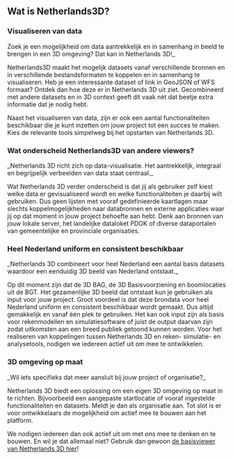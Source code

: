 ## Wat is Netherlands3D?

<div class="two-column" markdown>

### Visualiseren van data

<div markdown>
Zoek je een mogelijkheid om data aantrekkelijk en in samenhang in 
beeld te brengen in een 3D omgeving? Dat kan in Netherlands 3D!_

Netherlands3D maakt het mogelijk datasets vanaf verschillende bronnen
en in verschillende bestandsformaten te koppelen en in samenhang te 
visualiseren. Heb je een interessante dataset of link in GeoJSON of WFS 
formaat? Ontdek dan hoe deze er in Netherlands 3D uit ziet. 
Gecombineerd met andere datasets en in 3D context geeft dit vaak nèt 
dat beetje extra informatie dat je nodig hebt.

Naast het visualiseren van data, zijn er ook een aantal functionaliteiten 
beschikbaar die je kunt inzetten om jouw project tot een succes te 
maken. Kies de relevante tools simpelweg bij het opstarten van 
Netherlands 3D.
</div>
</div>

<div class="two-column" markdown>

### Wat onderscheid Netherlands3D van andere viewers?

<div markdown>
_Netherlands 3D richt zich op data-visualisatie. Het aantrekkelijk, 
integraal en begrijpelijk verbeelden van data staat centraal._ 

Wat Netherlands 3D verder onderscheid is dat jij als gebruiker zelf kiest 
welke data er gevisualiseerd wordt en welke functionaliteiten je daarbij 
wilt gebruiken. Dus geen lijsten met vooraf gedefinieerde kaartlagen 
maar slechts koppelmogelijkheden naar databronnen en externe 
applicaties waar jij op dat moment in jouw project behoefte aan hebt. 
Denk aan bronnen van jouw lokale server, het landelijke dataloket PDOK 
of diverse dataportalen van gemeentelijke en provinciale organisaties.
</div>
</div>

<div class="two-column" markdown>

### Heel Nederland uniform en consistent beschikbaar

<div markdown>
_Netherlands 3D combineert voor heel Nederland een aantal basis 
datasets waardoor een eenduidig 3D beeld van Nederland ontstaat._

Op dit moment zijn dat de 3D BAG, de 3D Basisvoorziening en boomlocaties 
uit de BGT. Het gezamenlijke 3D beeld dat ontstaat kun je gebruiken als 
input voor jouw project. Groot voordeel is dat deze brondata voor heel 
Nederland uniform en consistent beschikbaar wordt gemaakt. Dus altijd 
gemakkelijk en vanaf één plek te gebruiken. Het kan ook input zijn als 
basis voor rekenmodellen en simulatiesoftware of juist de output 
daarvan zijn zodat uitkomsten aan een breed publiek getoond kunnen 
worden. Voor het realiseren van koppelingen tussen Netherlands 3D en 
reken- simulatie- en analysetools, nodigen we iedereen actief uit om 
mee te ontwikkelen.
</div>
</div>

<div class="two-column" markdown>

### 3D omgeving op maat

<div markdown>
_Wil iets specifieks dat meer aansluit bij jouw project of organisatie?_

Netherlands 3D biedt een oplossing om een eigen 3D omgeving op maat 
in te richten. Bijvoorbeeld een aangepaste startlocatie of vooraf 
ingestelde functionaliteiten en datasets. Meldt je dan als organisatie aan.
Tot slot is er voor ontwikkelaars de mogelijkheid om actief mee te 
bouwen aan het platform. 

We nodigen iedereen dan ook actief uit om 
met ons mee te denken en te bouwen. En wil je dat allemaal niet? 
Gebruik dan gewoon [de basisviewer van Netherlands 3D hier](https://netherlands3d.eu/twin/)!
</div>
</div>
